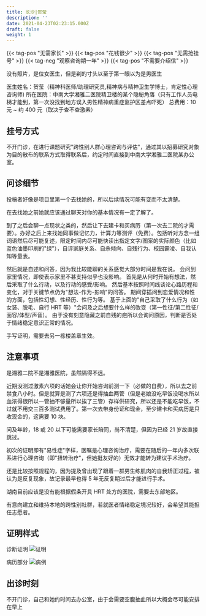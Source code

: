 ```yaml
---
title: 长沙|贺莹
description: ''
date: 2021-04-23T02:23:15.000Z
draft: false
weight: 1
---
```


{{< tag-pos "无需家长" >}} {{< tag-pos "花钱很少" >}} {{< tag-pos "无需抢挂号" >}}
{{< tag-neg "观察咨询期一年" >}} {{< tag-pos "不需要介绍信" >}}

没有照片，是位女医生，但是剃的寸头以至于第一眼以为是男医生

医生姓名：贺莹（精神科医师/助理研究员,精神病与精神卫生学博士，肯定性心理咨询师)
所在医院：中南大学湘雅二医院精卫楼的某个隐秘角落（只有工作人员电梯才能到，第一次没找到地方误入男性精神病重症监护区差点吓死）
总费用：10元 ~ 约 400 元（取决于查不查激素）

## 挂号方式

不开门诊，在进行课题研究"跨性别人群心理咨询与评估"，通过其以招募研究对象为目的散布的联系方式取得联系后，约定时间直接到中南大学湘雅二医院某办公室。

## 问诊细节

投稿者好像是项目里第一个去找她的，所以后续情况可能有变而不太清楚。

在去找她之前她就应该通过聊天对你的基本情况有一定了解了。

到了之后会聊一点现状之类的，然后让下去建卡和买病历（第一次去二院的才需要）。办好之后上来找她同事做记忆力，计算力等测评（免费）。包括听对方念一组词语然后尽可能复述，限定时间内尽可能快读出指定文字/图案的实际颜色（比如蓝色油墨印刷的"绿"），自评家庭关系、自杀倾向、自残行为、校园霸凌、自我认知等量表。

然后就是自述和问答，因为我比较能聊的关系感觉大部分时间是我在说。
会问到家里情况，即使表示家里不甚支持似乎也没影响。
首先是从何时开始有想法，然后采取了什么行动，以及行动的感受/影响。
然后基本按照时间线谈论心路历程和变化，对于关键节点仍为"想法-作为-影响"的问答。
期间穿插问到恋爱情况和性的方面，包括性幻想、性经历、性行为等。
基于上面的"自己采取了什么行为（如女装、脱毛、自行 HRT 等）"会问及之后想要什么样的改变（第一性征/第二性征/面容/体型/声音）。
由于没有刻意隐藏之前自残的疤所以会询问原因，判断是否处于情绪稳定意识正常的情况。

手写证明，需要去另一栋楼盖章生效。

## 注意事项

是湘雅二院不是湘雅医院，虽然隔得不远。

近期没测过激素六项的话她会让你开始咨询前测一下（必做的自费），所以去之前禁食八小时。但是就算是测了六项还是得抽血两管（但是老娘没吃早饭没喝水所以血浓得很所以一管抽不够量所以挨了三管）存样供研究，所以还是不能吃早饭，不过就不用交三百多测试费用了。第一次去带身份证和现金，至少建卡和买病历是只收现金的，这需要 10 块。

问及年龄，18 或 20 以下可能需要家长陪同，尚不清楚，但因为已经 21 岁故直接跳过。

初次的证明即有"易性症"字样，医嘱是心理咨询治疗，需要在随后的一年内多次联系进行心理咨询（即"扭转治疗"，但她挺友好的）无效才能转为建议手术治疗。

还是比较按照规程的，因为提及曾出现了跟着一群男生练肌肉的自我矫正过程，被认为是反复现象，故记录最早也得 5 年无反复期过后才能进行手术。

湖南目前应该是没有能根据假条开具 HRT 处方的医院，需要去东部地区。

有意向建立和维持本地的跨性别社群，若就医者情绪稳定境况较好，会希望其能担任志愿者。

## 证明样式

诊断证明
![证明](/images/doctor/he-ying-zm.jpg)

病历部分
![病例](/images/doctor/he-ying-bl.jpg)

## 出诊时刻

不开门诊，自己和她约时间去办公室，由于会需要空腹抽血所以大概会尽可能安排在早上
